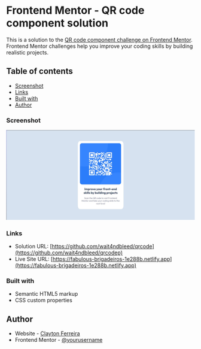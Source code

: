 # Frontend Mentor - QR code component solution

This is a solution to the [QR code component challenge on Frontend Mentor](https://www.frontendmentor.io/challenges/qr-code-component-iux_sIO_H). Frontend Mentor challenges help you improve your coding skills by building realistic projects. 

## Table of contents

- [Screenshot](#screenshot)
- [Links](#links)
- [Built with](#built-with)
- [Author](#author)


### Screenshot

![./ss/screenshot.jpg](./ss/screeshot.jpg)


### Links

- Solution URL: [https://github.com/wait4ndbleed/qrcode](https://github.com/wait4ndbleed/qrcodep)
- Live Site URL: [https://fabulous-brigadeiros-1e288b.netlify.app](https://fabulous-brigadeiros-1e288b.netlify.app)


### Built with

- Semantic HTML5 markup
- CSS custom properties


## Author

- Website - [Clayton Ferreira](https://github.com/wait4ndbleed)
- Frontend Mentor - [@yourusername](https://www.frontendmentor.io/profile/yourusername) 
